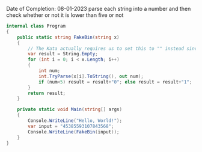 Date of Completion: 08-01-2023
parse each string into a number and then check whether or not it is lower than five or not

```csharp
internal class Program
{
    public static string FakeBin(string x)
    {
        // The Kata actually requires us to set this to "" instead since we don't have access to the String namespace
        var result = String.Empty;
        for (int i = 0; i < x.Length; i++)
        {
            int num;
            int.TryParse(x[i].ToString(), out num);
            if (num<5) result = result+"0"; else result = result+"1";
        }
        return result;
    }

    private static void Main(string[] args)
    {
        Console.WriteLine("Hello, World!");
        var input = "45385593107843568";
        Console.WriteLine(FakeBin(input));
    }
}
```